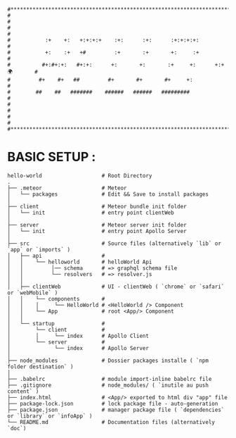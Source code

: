 ```
#******************************************************************************#
#                                                                              #
#                                                                              #
#           :+    +:   +:+:+:+    :+:      :+:      :+:+:+:+:                  #
#           +:    :+   +#         :+       :+       +:     :+                  #
#          #+:#+:+:   #+:+:      +:       +:       :+     +:      +:+ 🌍       #
#         #+    #+   ##         #+       #+       #+     +:                    #
#        ##    ##   #######    ######   ######   #########                     #
#                                                                              #
#                                                                              #
#******************************************************************************#
```

# BASIC SETUP :

    hello-world                   # Root Directory
    .
    ├── .meteor                   # Meteor
    │   └── packages              # Edit && Save to install packages
    │
    ├── client                    # Meteor bundle init folder
    │   └── init                  # entry point clientWeb
    │   
    ├── server                    # Meteor server init folder
    │   └── init                  # entry point Apollo Server
    │     
    ├── src                       # Source files (alternatively `lib` or `app` or `imports` )
    │   ├── api                   #
    │   │    └── helloworld       # helloWorld Api
    │   │         │── schema      # => graphql schema file
    │   │         └── resolvers   # => resolver.js
    │   │
    │   ├── clientWeb             # UI - clientWeb ( `chrome` or `safari` or `webMobile` )
    │   │    └── components       #
    │   │    │     └── HelloWorld # <HelloWorld /> Component
    │   │    └── App              # root <App/> Component
    │   │
    │   └── startup               #
    │        └── client           #
    │        │     └── index      # Apollo Client
    │        └── server           #
    │              └── index      # Apollo Server
    │
    ├── node_modules              # Dossier packages installe ( `npm folder destination` )
    │
    ├── .babelrc                  # module import-inline babelrc file
    ├── .gitignore                # node_modules/ ( `inutile au push content` )
    ├── index.html                # <App/> exported to html div "app" file
    ├── package-lock.json         # lock package file - auto-generation
    ├── package.json              # manager package file ( `dependencies` or `library` or `infoApp` )
    └── README.md                 # Documentation files (alternatively `doc`)
